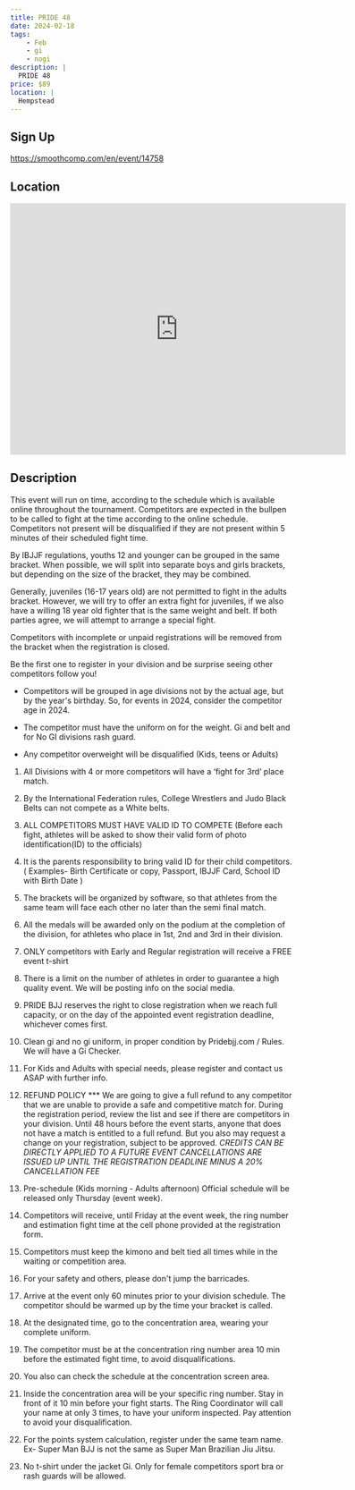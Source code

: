```yaml
---
title: PRIDE 48
date: 2024-02-18
tags:
    - Feb
    - gi 
    - nogi 
description: |
  PRIDE 48
price: $89
location: |
  Hempstead
---
```

## Sign Up
https://smoothcomp.com/en/event/14758

## Location
<iframe src="https://www.google.com/maps/embed?pb=!1m18!1m12!1m3!1d12345.6789!2d-73.5986227!3d40.7184247!2m3!1f0!2f0!3f0!3m2!1i1024!2i768!4f13.1!3m3!1m2!1s0x0%3A0x0!2z40.7184247!5e0!3m2!1sen!2sus!4v1234567890" width="600" height="450" style="border:0;" allowfullscreen="" loading="lazy"></iframe>

## Description
This event will run on time, according to the schedule which is
available online throughout the tournament. Competitors are expected in
the bullpen to be called to fight at the time according to the online
schedule. Competitors not present will be disqualified if they are not
present within 5 minutes of their scheduled fight time.


By IBJJF regulations, youths 12 and younger can be grouped in the same
bracket. When possible, we will split into separate boys and girls
brackets, but depending on the size of the bracket, they may be
combined.


Generally, juveniles (16-17 years old) are not permitted to fight in the
adults bracket. However, we will try to offer an extra fight for
juveniles, if we also have a willing 18 year old fighter that is the
same weight and belt. If both parties agree, we will attempt to arrange a
special fight.


Competitors with incomplete or unpaid registrations will be removed from the bracket when the registration is closed.


Be the first one to register in your division and be surprise seeing other competitors follow you! 


- Competitors will be grouped in age divisions not by the
actual age, but by the year's birthday. So, for events in 2024, consider the competitor
age in 2024.


- The competitor must have the uniform on for the weight. Gi and
belt and for No GI divisions rash guard.


- Any competitor overweight will be disqualified (Kids, teens
or Adults)


1. All Divisions with 4 or more competitors will have a ‘fight for 3rd’ place match.


2. By the International Federation rules, College Wrestlers and Judo Black Belts can not compete as a White belts.


3. ALL COMPETITORS MUST HAVE VALID ID TO COMPETE (Before each fight,
athletes will be asked to show their valid form of photo
identification(ID) to the officials)


4. It is the parents responsibility to bring valid ID for their child competitors.
( Examples- Birth Certificate or copy, Passport, IBJJF Card, School ID with Birth Date )


5. The brackets will be organized by software, so that athletes from
the same team will face each other no later than the semi final match.


6. All the medals will be awarded only on the podium at the
completion of the division, for athletes who place in 1st, 2nd and 3rd
in their division.


7. ONLY competitors with Early and Regular registration will receive a FREE event t-shirt


8. There is a limit on the number of athletes in order to guarantee a
high quality event. We will be posting info on the social media.


9. PRIDE BJJ reserves the right to close registration when we reach
full capacity, or on the day of the appointed event registration
deadline, whichever comes first.


10. Clean gi and no gi uniform, in proper condition by Pridebjj.com / Rules. We will have a Gi Checker.


11. For Kids and Adults with special needs, please register and contact us ASAP with further info.


12. REFUND POLICY ***
We are going to give a full refund to any competitor that we are unable
to provide a safe and competitive match for.
During the registration period, review the list and see if there are
competitors in your division.
Until 48 hours before the event starts, anyone that does not have a
match is entitled to a full refund.
But you also may request a change on your registration, subject to be
approved. *CREDITS CAN BE DIRECTLY APPLIED TO A FUTURE EVENT
*CANCELLATIONS ARE ISSUED UP UNTIL THE REGISTRATION DEADLINE MINUS A 20%
CANCELLATION FEE**


13. Pre-schedule (Kids morning - Adults afternoon) Official schedule will be released only Thursday (event week).


14. Competitors will receive, until Friday at the event week, the
ring number and estimation fight time at the cell phone provided at the
registration form.


15. Competitors must keep the kimono and belt tied all times while in the waiting or competition area.


16. For your safety and others, please don't jump the barricades.


17. Arrive at the event only 60 minutes prior to your division
schedule. The competitor should be warmed up by the time your bracket is
called.


18. At the designated time, go to the concentration area, wearing your complete uniform.


19. The competitor must be at the concentration ring number area 10
min before the estimated fight time, to avoid
disqualifications.


20. You also can check the schedule at the concentration screen area.


21. Inside the concentration area will be your specific ring number.
Stay in front of it 10 min before your fight starts. The Ring
Coordinator will call your name at only 3 times, to have your uniform
inspected. Pay attention to avoid your disqualification.


22. For the points system calculation, register under the same team
name. Ex- Super Man BJJ is not the same as Super Man Brazilian Jiu
Jitsu.


23. No t-shirt under the jacket Gi. Only for female competitors sport bra or rash guards will be allowed.